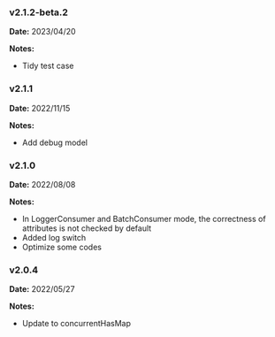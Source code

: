 ### v2.1.2-beta.2
**Date:** 2023/04/20

**Notes:**

* Tidy test case

### v2.1.1
**Date:** 2022/11/15

**Notes:**

* Add debug model

### v2.1.0
**Date:** 2022/08/08

**Notes:**

* In LoggerConsumer and BatchConsumer mode, the correctness of attributes is not checked by default
* Added log switch
* Optimize some codes

### v2.0.4
**Date:** 2022/05/27

**Notes:**

* Update to concurrentHasMap
